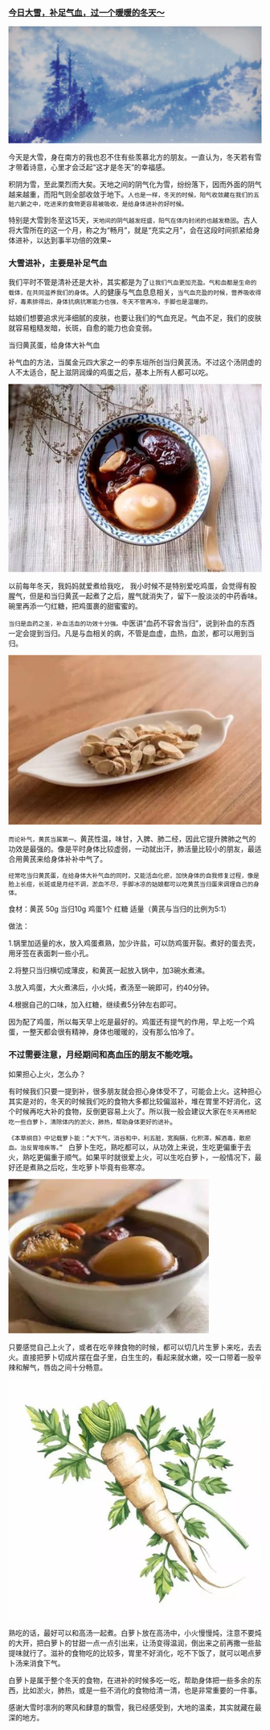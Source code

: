 ### [今日大雪，补足气血，过一个暖暖的冬天～](http://www.jianshu.com/p/233fb6391db5)

![](img/今日大雪，补足气血，过一个暖暖的冬天～.gif)


今天是大雪，身在南方的我也忍不住有些羡慕北方的朋友。一直认为，冬天若有雪才带着诗意，心里才会泛起“这才是冬天”的幸福感。

积阴为雪，至此栗烈而大矣。天地之间的阴气化为雪，纷纷落下，因而外面的阴气越来越重，而阳气则全部收敛于地下。`人也是一样，冬天的时候，阳气收敛藏在我们的五脏六腑之中，吃进来的食物更容易被吸收，是给身体进补的好时候。`

特别是大雪到冬至这15天，`天地间的阴气越发旺盛，阳气在体内封闭的也越发稳固`。古人将大雪所在的这一个月，称之为“畅月”，就是“充实之月”，会在这段时间抓紧给身体进补，以达到事半功倍的效果~

### 大雪进补，主要是补足气血


我们平时不管是清补还是大补，其实都是为了`让我们气血更加充盈。气和血都是生命的载体，在共同滋养我们的身体`。人的健康与气血息息相关，`当气血充盈的时候，营养吸收得好，毒素排得出，身体抗病抗寒能力也强，冬天不管再冷，手脚也是温暖的。`

姑娘们想要追求光泽细腻的皮肤，也要让我们的气血充足。气血不足，我们的皮肤就容易粗糙发暗，长斑，自愈的能力也会变弱。


当归黄芪蛋，给身体大补气血


补气血的方法，当属金元四大家之一的李东垣所创当归黄芪汤。不过这个汤阴虚的人不太适合，配上滋阴润燥的鸡蛋之后，基本上所有人都可以吃。

![](img/今日大雪，补足气血，过一个暖暖的冬天～.jpg)


以前每年冬天，我妈妈就爱煮给我吃， 我小时候不是特别爱吃鸡蛋，会觉得有股腥气，但是和当归黄芪一起煮了之后，腥气就消失了，留下一股淡淡的中药香味。碗里再添一勺红糖，把鸡蛋裹的甜蜜蜜的。

`当归是血药之圣，补血活血的功效十分强。`中医讲“血药不容舍当归”，说到补血的东西一定会提到当归。凡是与血相关的病，不管是血虚，血热，血淤，都可以用到当归。


![](img/今日大雪，补足气血，过一个暖暖的冬天～2.jpg)




`而论补气，黄芪当属第一。`黄芪性温，味甘，入脾、肺二经，因此它提升脾肺之气的功效是最强的。像是平时身体比较虚弱，一动就出汗，肺活量比较小的朋友，最适合用黄芪来给身体补补中气了。

`经常吃当归黄芪蛋，在给身体大补气血的同时，又能活血化瘀，加快身体的自我修复过程，像是脸上长痘，长斑或是月经不调，淤血不尽，手脚冰凉的姑娘都可以吃黄芪当归蛋来调理自己的身体。`

食材：黄芪 50g 当归10g 鸡蛋1个 红糖 适量（黄芪与当归的比例为5:1）

做法：

1.锅里加适量的水，放入鸡蛋煮熟，加少许盐，可以防鸡蛋开裂。煮好的蛋去壳，用牙签在表面刺一些小孔。

2.将整只当归横切成薄皮，和黄芪一起放入锅中，加3碗水煮沸。

3.放入鸡蛋，大火煮沸后，小火炖，煮汤至一碗即可，约40分钟。

4.根据自己的口味，加入红糖，继续煮5分钟左右即可。




因为配了鸡蛋，所以每天早上吃是最好的。鸡蛋还有提气的作用，早上吃一个鸡蛋，一整天都会很有精神，身体也暖暖的，没有那么怕冷了。

### 不过需要注意，月经期间和高血压的朋友不能吃哦。



如果担心上火，怎么办？

有时候我们只要一提到补，很多朋友就会担心身体受不了，可能会上火。这种担心其实是对的，冬天的时候我们吃的食物大多都比较偏滋补，堆在胃里不好消化，这个时候再吃大补的食物，反倒更容易上火了。所以我一般会建议大家在`冬天再搭配吃一些白萝卜，清除体内的淤火，肺热，帮助身体更好的进补`。

`《本草纲目》中记载萝卜能：“大下气，消谷和中，利五脏，宽胸膈，化积滞，解酒毒，散瘀血。治反胃噎疾等。”
`
白萝卜生吃，熟吃都可以，从功效上来说，生吃更偏重于去火，熟吃更偏重于顺气。如果平时就很爱上火，可以生吃白萝卜，一般情况下，最好还是煮熟之后吃，生吃萝卜毕竟有些寒凉。

![](img/今日大雪，补足气血，过一个暖暖的冬天～3.jpg)

只要感觉自己上火了，或者在吃辛辣食物的时候，都可以切几片生萝卜来吃，去去火。直接把萝卜切成片摆在盘子里，白生生的，看起来就水嫩，咬一口带着一股辛辣和解气，唇齿之间十分畅意。

![](img/今日大雪，补足气血，过一个暖暖的冬天～4.jpg)

熟吃的话，最好可以和高汤一起煮。白萝卜放在高汤中，小火慢慢炖，注意不要炖的大开，把白萝卜的甘甜一点一点引出来，让汤变得温润，倒出来之前再撒一些盐提味就行了。滋补的食物吃的比较多，胃里不好消化，吃不下饭了，就可以喝点萝卜汤来消食下气。

白萝卜是属于整个冬天的食物，在进补的时候多吃一吃，帮助身体把一些多余的东西，比如淤火，肺热，或是一些不消化的食物给清一清，也是非常重要的一件事。


感谢大雪时凛冽的寒风和肆意的飘雪，我已经感受到，大地的温柔，其实就藏在最深的地方。
